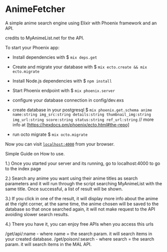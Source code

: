 # AnimeFetcher

A simple anime search engine using Elixir with Phoenix framework and an API.

credits to MyAnimeList.net for the API.

To start your Phoenix app:

  * Install dependencies with 
  $ `mix deps.get`
  * Create and migrate your database with 
  $ `mix ecto.create && mix ecto.migrate`
  * Install Node.js dependencies with 
  $ `npm install`
  * Start Phoenix endpoint with 
  $ `mix phoenix.server`

  * configure your database connection in config/dev.exs


  * create database in your postgresql
  $ `mix phoenix.get.schema anime name:string img_src:string details:string thumbnail_img:string img_url:string score:string status:string ref_url:string`
  // more info at [https://hexdocs.pm/phoenix/ecto.html#the-repo]
  * run octo migrate
  $ `mix octo.migrate`

Now you can visit [`localhost:4000`](http://localhost:4000) from your browser.

Simple Guide on How to use.

1.) Once you started your server and its running, go to localhost:4000 to go to the index page

2.) Search any anime you want using their anime titles as search parameters and it will run through the script searching MyAnimeList with the same title. Once successful, a list of result will be shown.

3.) If you click in one of the result, it will display more info about the anime at the right corner, at the same time, the anime chosen will be saved to the database so that once searched again, it will not make request to the API avoiding slower search results.

4.) There you have it, you can enjoy free APIs when you access this urls

/get/api/:name - where name = the search param. it will search items in your created database.
/get/poison/:search - where search = the search param. it will search items in the MAL API.